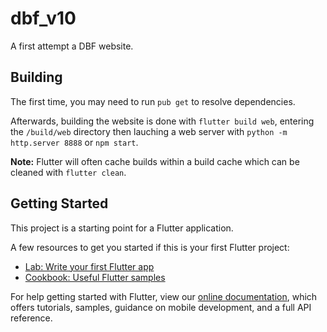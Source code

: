 # dbf_v10

A first attempt a DBF website.

## Building

The first time, you may need to run `pub get` to resolve dependencies.
    
Afterwards, building the website is done with `flutter build web`, entering
the `/build/web` directory then lauching a web server with 
`python -m http.server 8888` or `npm start`.
    
**Note:** Flutter will often cache builds within a build cache which can be 
cleaned with `flutter clean`.

## Getting Started

This project is a starting point for a Flutter application.

A few resources to get you started if this is your first Flutter project:

- [Lab: Write your first Flutter app](https://flutter.dev/docs/get-started/codelab)
- [Cookbook: Useful Flutter samples](https://flutter.dev/docs/cookbook)

For help getting started with Flutter, view our
[online documentation](https://flutter.dev/docs), which offers tutorials,
samples, guidance on mobile development, and a full API reference.
